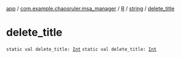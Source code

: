 [app](../../../index.md) / [com.example.chaosruler.msa_manager](../../index.md) / [R](../index.md) / [string](index.md) / [delete_title](.)

# delete_title

`static val delete_title: `[`Int`](https://kotlinlang.org/api/latest/jvm/stdlib/kotlin/-int/index.html)
`static val delete_title: `[`Int`](https://kotlinlang.org/api/latest/jvm/stdlib/kotlin/-int/index.html)